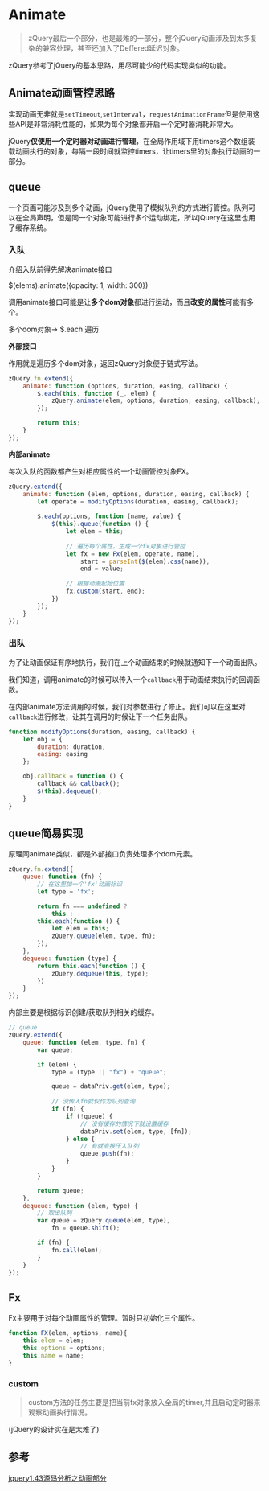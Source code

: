 # Animate

> zQuery最后一个部分，也是最难的一部分，整个jQuery动画涉及到太多复杂的兼容处理，甚至还加入了Deffered延迟对象。

zQuery参考了jQuery的基本思路，用尽可能少的代码实现类似的功能。



## Animate动画管控思路

实现动画无非就是`setTimeout`,`setInterval`，`requestAnimationFrame`但是使用这些API是非常消耗性能的，如果为每个对象都开启一个定时器消耗非常大。

jQuery**仅使用一个定时器对动画进行管理**，在全局作用域下用timers这个数组装载动画执行的对象，每隔一段时间就监控timers，让timers里的对象执行动画的一部分。



## queue

一个页面可能涉及到多个动画，jQuery使用了模拟队列的方式进行管控。队列可以在全局声明，但是同一个对象可能进行多个运动绑定，所以jQuery在这里也用了缓存系统。



### 入队

介绍入队前得先解决animate接口

$(elems).animate({opacity: 1, width: 300})

调用animate接口可能是让**多个dom对象**都进行运动，而且**改变的属性**可能有多个。

多个dom对象-> $.each 遍历



**外部接口**

作用就是遍历多个dom对象，返回zQuery对象便于链式写法。

```js
zQuery.fn.extend({
    animate: function (options, duration, easing, callback) {
        $.each(this, function (_, elem) {
            zQuery.animate(elem, options, duration, easing, callback);
        });

        return this;
    }
});
```



**内部animate**

每次入队的函数都产生对相应属性的一个动画管控对象FX。

```js
zQuery.extend({
    animate: function (elem, options, duration, easing, callback) {
        let operate = modifyOptions(duration, easing, callback);
    
        $.each(options, function (name, value) {
            $(this).queue(function () {
                let elem = this;
                
                // 遍历每个属性，生成一个fx对象进行管控
                let fx = new Fx(elem, operate, name),
                    start = parseInt($(elem).css(name)),
                    end = value;
                
                // 根据动画起始位置
                fx.custom(start, end);
            })
        });
    }
});
```



### 出队

为了让动画保证有序地执行，我们在上个动画结束的时候就通知下一个动画出队。

我们知道，调用animate的时候可以传入一个`callback`用于动画结束执行的回调函数。

在内部animate方法调用的时候，我们对参数进行了修正。我们可以在这里对`callback`进行修改，让其在调用的时候让下一个任务出队。

```js
function modifyOptions(duration, easing, callback) {
    let obj = {
        duration: duration,
        easing: easing
    };

    obj.callback = function () {
        callback && callback();
        $(this).dequeue();
    }
}
```



## queue简易实现

原理同animate类似，都是外部接口负责处理多个dom元素。

```js
zQuery.fn.extend({
    queue: function (fn) {
        // 在这里加一个'fx'动画标识
        let type = 'fx';

        return fn === undefined ?
            this :
        this.each(function () {
            let elem = this;
            zQuery.queue(elem, type, fn);
        });
    },
    dequeue: function (type) {
        return this.each(function () {
            zQuery.dequeue(this, type);
        })
    }
});
```



内部主要是根据标识创建/获取队列相关的缓存。

```js
// queue
zQuery.extend({
    queue: function (elem, type, fn) {
        var queue;

        if (elem) {
            type = (type || "fx") + "queue";

            queue = dataPriv.get(elem, type);
            
            // 没传入fn就仅作为队列查询
            if (fn) {
                if (!queue) {
                    // 没有缓存的情况下就设置缓存
                    dataPriv.set(elem, type, [fn]);
                } else {
                    // 有就直接压入队列
                    queue.push(fn);
                }
            }
        }

        return queue;
    },
    dequeue: function (elem, type) {
        // 取出队列
        var queue = zQuery.queue(elem, type),
            fn = queue.shift();

        if (fn) {
            fn.call(elem);
        }
    }
});
```



## Fx

Fx主要用于对每个动画属性的管理。暂时只初始化三个属性。

```js
function FX(elem, options, name){  
    this.elem = elem;  
    this.options = options;  
    this.name = name;  
}
```



### custom

> custom方法的任务主要是把当前fx对象放入全局的timer,并且启动定时器来观察动画执行情况。

(jQuery的设计实在是太难了)



## 参考

[jquery1.43源码分析之动画部分](https://www.iteye.com/topic/786984)